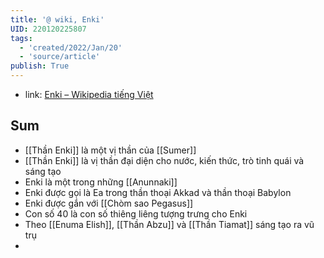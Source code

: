 ```yaml
---
title: '@ wiki, Enki'
UID: 220120225807
tags:
  - 'created/2022/Jan/20'
  - 'source/article'
publish: True
---
```

- link: [Enki – Wikipedia tiếng Việt](https://vi.wikipedia.org/wiki/Enki)

## Sum
- [[Thần Enki]] là một vị thần của [[Sumer]]
- [[Thần Enki]] là vị thần đại diện cho nước, kiến thức, trò tinh quái và sáng tạo
- Enki là một trong những [[Anunnaki]]
- Enki được gọi là Ea trong thần thoại Akkad và thần thoại Babylon
- Enki được gắn với [[Chòm sao Pegasus]]
- Con số 40 là con số thiêng liêng tượng trưng cho Enki
- Theo [[Enuma Elish]], [[Thần Abzu]] và [[Thần Tiamat]] sáng tạo ra vũ trụ
- 



